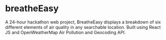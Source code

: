 # breatheEasy

A 24-hour hackathon web project, 
BreatheEasy displays a breakdown of six different elements of air quality in any searchable location. 
Built using React JS and OpenWeatherMap Air Pollution and Geocoding API.
